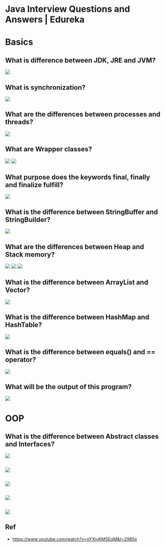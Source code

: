 # Java Interview Questions and Answers | Edureka

# Basics

## What is difference between JDK, JRE and JVM?
![](https://github.com/shamy1st/java-interview-edureka/blob/main/images/q1.png)

## What is synchronization?
![](https://github.com/shamy1st/java-interview-edureka/blob/main/images/q2.png)

## What are the differences between processes and threads?
![](https://github.com/shamy1st/java-interview-edureka/blob/main/images/q3.png)

## What are Wrapper classes?
![](https://github.com/shamy1st/java-interview-edureka/blob/main/images/q4.png)
![](https://github.com/shamy1st/java-interview-edureka/blob/main/images/q4-1.png)

## What purpose does the keywords final, finally and finalize fulfill?
![](https://github.com/shamy1st/java-interview-edureka/blob/main/images/q5.png)

## What is the difference between StringBuffer and StringBuilder?
![](https://github.com/shamy1st/java-interview-edureka/blob/main/images/q6.png)

## What are the differences between Heap and Stack memory?
![](https://github.com/shamy1st/java-interview-edureka/blob/main/images/q7.png)
![](https://github.com/shamy1st/java-interview-edureka/blob/main/images/q7-1.png)
![](https://github.com/shamy1st/java-interview-edureka/blob/main/images/q7-2.png)

## What is the difference between ArrayList and Vector?
![](https://github.com/shamy1st/java-interview-edureka/blob/main/images/q8.png)

## What is the difference between HashMap and HashTable?
![](https://github.com/shamy1st/java-interview-edureka/blob/main/images/q9.png)

## What is the difference between equals() and == operator?
![](https://github.com/shamy1st/java-interview-edureka/blob/main/images/q10.png)

## What will be the output of this program?
![](https://github.com/shamy1st/java-interview-edureka/blob/main/images/q11.png)

# OOP

## What is the difference between Abstract classes and Interfaces?
![](https://github.com/shamy1st/java-interview-edureka/blob/main/images/q12.png)

## 
![](https://github.com/shamy1st/java-interview-edureka/blob/main/images/q13.png)

## 
![](https://github.com/shamy1st/java-interview-edureka/blob/main/images/q14.png)

## 
![](https://github.com/shamy1st/java-interview-edureka/blob/main/images/q15.png)

## 
![](https://github.com/shamy1st/java-interview-edureka/blob/main/images/q16.png)


## Ref
* https://www.youtube.com/watch?v=oYXivKMSEqM&t=2985s
